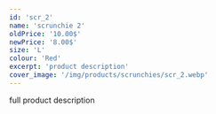 ```yaml
---
id: 'scr_2'
name: 'scrunchie 2'
oldPrice: '10.00$'
newPrice: '8.00$'
size: 'L'
colour: 'Red'
excerpt: 'product description'
cover_image: '/img/products/scrunchies/scr_2.webp'
---
```

full product description
